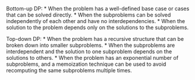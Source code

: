 Bottom-up DP:
    * When the problem has a well-defined base case or cases that can be solved directly.
    * When the subproblems can be solved independently of each other and have no interdependencies.
    * When the solution to the problem depends only on the solutions to the subproblems.

Top-down DP:
    * When the problem has a recursive structure that can be broken down into smaller subproblems.
    * When the subproblems are interdependent and the solution to one subproblem depends on the solutions to others.
    * When the problem has an exponential number of subproblems, and a memoization technique can be used to avoid recomputing the same subproblems multiple times.